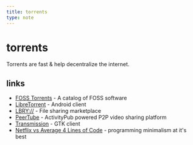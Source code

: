 ```yaml
---
title: torrents
type: note
---
```

# torrents

Torrents are fast & help decentralize the internet.

## links

- [FOSS Torrents](https://fosstorrents.com/) - A catalog of FOSS software
- [LibreTorrent](https://f-droid.org/packages/org.proninyaroslav.libretorrent/) - Android client
- [LBRY://](https://lbry.com) - File sharing marketplace
- [PeerTube](https://joinpeertube.org/) - ActivityPub powered P2P video sharing platform
- [Transmission](https://transmissionbt.com) - GTK client
- [Netflix vs Average 4 Lines of Code](https://piped.kavin.rocks/watch?v=FbE19_omaWY) - programming minimalism at it's best

